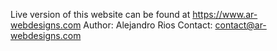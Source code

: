 Live version of this website can be found at https://www.ar-webdesigns.com
Author: Alejandro Rios
Contact: contact@ar-webdesigns.com